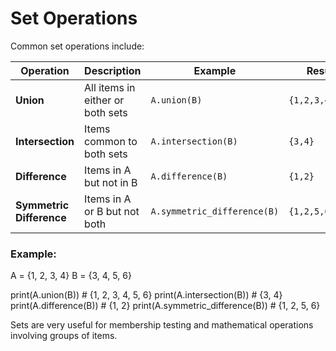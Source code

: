 # Set Operations

Common set operations include:

| Operation                | Description                      | Example                     | Result          |
| ------------------------ | -------------------------------- | --------------------------- | --------------- |
| **Union**                | All items in either or both sets | `A.union(B)`                | `{1,2,3,4,5,6}` |
| **Intersection**         | Items common to both sets        | `A.intersection(B)`         | `{3,4}`         |
| **Difference**           | Items in A but not in B          | `A.difference(B)`           | `{1,2}`         |
| **Symmetric Difference** | Items in A or B but not both     | `A.symmetric_difference(B)` | `{1,2,5,6}`     |

### Example:

A = {1, 2, 3, 4}
B = {3, 4, 5, 6}

print(A.union(B)) # {1, 2, 3, 4, 5, 6}
print(A.intersection(B)) # {3, 4}
print(A.difference(B)) # {1, 2}
print(A.symmetric_difference(B)) # {1, 2, 5, 6}

Sets are very useful for membership testing and mathematical operations involving groups of items.
